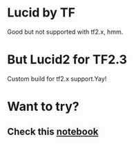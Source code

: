 # Lucid by TF 
Good but not supported with tf2.x, hmm.

# But Lucid2 for TF2.3
Custom build for tf2.x support.Yay!

# Want to try?
## Check this [notebook](https://colab.research.google.com/drive/17ge5n9lXgKuUDTg0SlP5oruYB7qRIkRu?usp=sharing)
